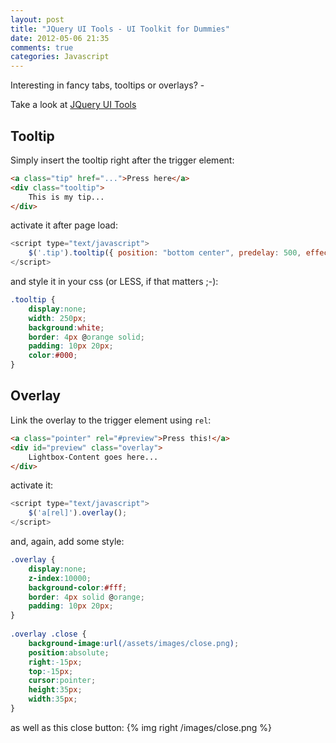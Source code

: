 ```yaml
---
layout: post
title: "JQuery UI Tools - UI Toolkit for Dummies"
date: 2012-05-06 21:35
comments: true
categories: Javascript
---
```

Interesting in fancy tabs, tooltips or overlays? -

Take a look at [JQuery UI Tools](http://jquerytools.org/) 

<!-- more -->

Tooltip
-------

Simply insert the tooltip right after the trigger element:
``` html
<a class="tip" href="...">Press here</a>
<div class="tooltip">
	This is my tip...
</div>
```
activate it after page load:
``` javascript
<script type="text/javascript">
	$('.tip').tooltip({ position: "bottom center", predelay: 500, effect: 'fade', fadeInSpeed:1000 });
</script>
```
and style it in your css (or LESS, if that matters ;-):
``` css
.tooltip {
    display:none;
    width: 250px;
    background:white;
    border: 4px @orange solid;
    padding: 10px 20px;
    color:#000;
}
```

Overlay
-------

Link the overlay to the trigger element using ```rel```:
``` html
<a class="pointer" rel="#preview">Press this!</a>
<div id="preview" class="overlay">
	Lightbox-Content goes here...
</div>
```
activate it:
``` javascript
<script type="text/javascript">
	$('a[rel]').overlay();
</script>
```
and, again, add some style:
``` css
.overlay {
    display:none;
    z-index:10000;
    background-color:#fff;
    border: 4px solid @orange;
    padding: 10px 20px;
}
 
.overlay .close {
    background-image:url(/assets/images/close.png);
    position:absolute;
    right:-15px;
    top:-15px;
    cursor:pointer;
    height:35px;
    width:35px;
}
```
as well as this close button:
{% img right /images/close.png %}
